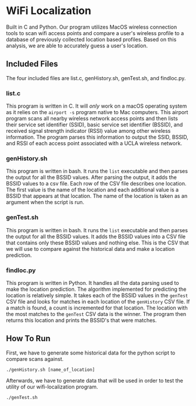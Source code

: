# WiFi Localization

Built in C and Python. Our program utilizes MacOS wireless connection tools to scan wifi access points and compare a user's wireless profile to a database of previously collected location based profiles. Based on this analysis, we are able to accurately guess a user's location.

## Included Files

The four included files are list.c, genHistory.sh, genTest.sh, and findloc.py.

### list.c

This program is written in C. It will *only* work on a macOS operating system as it relies on the `airport -s` program native to Mac computers. This airport program scans all nearby wireless network access points and then lists their service set identifier (SSID), basic service set identifier (BSSID), and received signal strength indicator (RSSI) value among other wireless information. The program parses this information to output the SSID, BSSID, and RSSI of each access point associated with a UCLA wireless network.

### genHistory.sh

This program is written in bash. It runs the `list` executable and then parses the output for all the BSSID values. After parsing the output, it adds the BSSID values to a csv file. Each row of the CSV file describes one location. The first value is the name of the location and each additional value is a BSSID that appears at that location. The name of the location is taken as an argument when the script is run.

### genTest.sh

This program is written in bash. It runs the `list` executable and then parses the output for all the BSSID values. It adds the BSSID values into a CSV file that contains only these BSSID values and nothing else. This is the CSV that we will use to compare against the historical data and make a location prediction.

### findloc.py

This program is written in Python. It handles all the data parsing used to make the location prediction. The algorithm implemented for predicting the location is relatively simple. It takes each of the BSSID values in the `genTest` CSV file and looks for matches in each location of the `genHistory` CSV file. If a match is found, a count is incremented for that location. The location with the most matches to the `genTest` CSV data is the winner. The program then returns this location and prints the BSSID's that were matches.

## How To Run
First, we have to generate some historical data for the python script to compare scans against.

```
./genHistory.sh [name_of_location]
```

Afterwards, we have to generate data that will be used in order to test the utility of our wifi-localization program.

```
./genTest.sh
```




